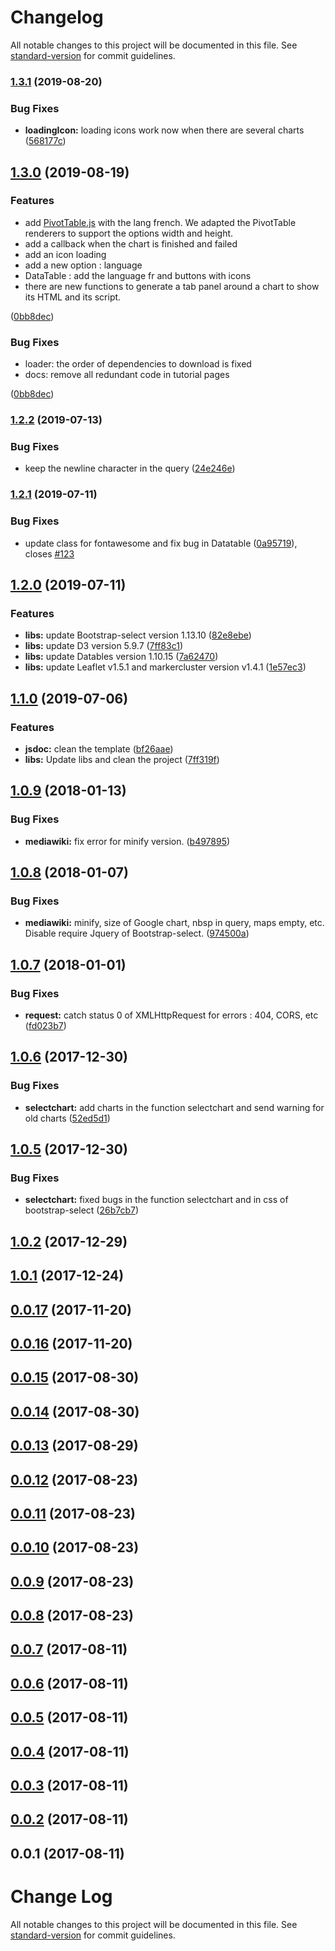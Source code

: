 # Changelog

All notable changes to this project will be documented in this file. See [standard-version](https://github.com/conventional-changelog/standard-version) for commit guidelines.

### [1.3.1](https://github.com/BorderCloud/sgvizler2/compare/v1.3.0...v1.3.1) (2019-08-20)


### Bug Fixes

* **loadingIcon:** loading icons work now when there are several charts ([568177c](https://github.com/BorderCloud/sgvizler2/commit/568177c))



## [1.3.0](https://github.com/BorderCloud/sgvizler2/compare/v1.2.2...v1.3.0) (2019-08-19)

### Features 

* add [PivotTable.js](https://github.com/nicolaskruchten/pivottable) with the lang french. We adapted the PivotTable renderers to support the options width and height.
* add a callback when the chart is finished and failed 
* add an icon loading
* add a new option : language
* DataTable : add the language fr and buttons with icons
* there are new functions to generate a tab panel around a chart to show its HTML and its script.

([0bb8dec](https://github.com/BorderCloud/sgvizler2/commit/0bb8dec))

### Bug Fixes 

* loader: the order of dependencies to download is fixed
* docs: remove all redundant code in tutorial pages

([0bb8dec](https://github.com/BorderCloud/sgvizler2/commit/0bb8dec))

### [1.2.2](https://github.com/BorderCloud/sgvizler2/compare/v1.2.1...v1.2.2) (2019-07-13)


### Bug Fixes

* keep the  newline character in the query ([24e246e](https://github.com/BorderCloud/sgvizler2/commit/24e246e))



### [1.2.1](https://github.com/BorderCloud/sgvizler2/compare/v1.2.0...v1.2.1) (2019-07-11)


### Bug Fixes

* update class for fontawesome and fix bug in Datatable ([0a95719](https://github.com/BorderCloud/sgvizler2/commit/0a95719)), closes [#123](https://github.com/BorderCloud/sgvizler2/issues/123)



## [1.2.0](https://github.com/BorderCloud/sgvizler2/compare/v1.1.0...v1.2.0) (2019-07-11)


### Features

* **libs:** update Bootstrap-select version 1.13.10 ([82e8ebe](https://github.com/BorderCloud/sgvizler2/commit/82e8ebe))
* **libs:** update D3 version 5.9.7 ([7ff83c1](https://github.com/BorderCloud/sgvizler2/commit/7ff83c1))
* **libs:** update Datables version 1.10.15 ([7a62470](https://github.com/BorderCloud/sgvizler2/commit/7a62470))
* **libs:** update Leaflet v1.5.1 and markercluster version v1.4.1 ([1e57ec3](https://github.com/BorderCloud/sgvizler2/commit/1e57ec3))



## [1.1.0](https://github.com/BorderCloud/sgvizler2/compare/v1.0.9...v1.1.0) (2019-07-06)


### Features

* **jsdoc:** clean the template ([bf26aae](https://github.com/BorderCloud/sgvizler2/commit/bf26aae))
* **libs:** Update libs and clean the project ([7ff319f](https://github.com/BorderCloud/sgvizler2/commit/7ff319f))



<a name="1.0.9"></a>
## [1.0.9](https://github.com/BorderCloud/sgvizler2/compare/v1.0.8...v1.0.9) (2018-01-13)


### Bug Fixes

* **mediawiki:** fix error for minify version. ([b497895](https://github.com/BorderCloud/sgvizler2/commit/b497895))



<a name="1.0.8"></a>
## [1.0.8](https://github.com/BorderCloud/sgvizler2/compare/v1.0.7...v1.0.8) (2018-01-07)


### Bug Fixes

* **mediawiki:** minify, size of Google chart, nbsp in query, maps empty, etc. Disable require Jquery of Bootstrap-select. ([974500a](https://github.com/BorderCloud/sgvizler2/commit/974500a))



<a name="1.0.7"></a>
## [1.0.7](https://github.com/BorderCloud/sgvizler2/compare/v1.0.6...v1.0.7) (2018-01-01)


### Bug Fixes

* **request:** catch status 0 of XMLHttpRequest for errors : 404, CORS, etc ([fd023b7](https://github.com/BorderCloud/sgvizler2/commit/fd023b7))



<a name="1.0.6"></a>
## [1.0.6](https://github.com/BorderCloud/sgvizler2/compare/v1.0.5...v1.0.6) (2017-12-30)


### Bug Fixes

* **selectchart:** add charts in the function selectchart and send warning for old charts ([52ed5d1](https://github.com/BorderCloud/sgvizler2/commit/52ed5d1))



<a name="1.0.5"></a>
## [1.0.5](https://github.com/BorderCloud/sgvizler2/compare/v1.0.2...v1.0.5) (2017-12-30)


### Bug Fixes

* **selectchart:** fixed bugs in the function selectchart and in css of bootstrap-select ([26b7cb7](https://github.com/BorderCloud/sgvizler2/commit/26b7cb7))



<a name="1.0.2"></a>
## [1.0.2](https://github.com/BorderCloud/sgvizler2/compare/v1.0.1...v1.0.2) (2017-12-29)



<a name="1.0.1"></a>
## [1.0.1](https://github.com/BorderCloud/sgvizler2/compare/v0.0.17...v1.0.1) (2017-12-24)



<a name="0.0.17"></a>
## [0.0.17](https://github.com/BorderCloud/sgvizler2/compare/v0.0.16...v0.0.17) (2017-11-20)



<a name="0.0.16"></a>
## [0.0.16](https://github.com/BorderCloud/sgvizler2/compare/v0.0.15...v0.0.16) (2017-11-20)



<a name="0.0.15"></a>
## [0.0.15](https://github.com/BorderCloud/sgvizler2/compare/v0.0.14...v0.0.15) (2017-08-30)



<a name="0.0.14"></a>
## [0.0.14](https://github.com/BorderCloud/sgvizler2/compare/v0.0.13...v0.0.14) (2017-08-30)



<a name="0.0.13"></a>
## [0.0.13](https://github.com/BorderCloud/sgvizler2/compare/v0.0.12...v0.0.13) (2017-08-29)



<a name="0.0.12"></a>
## [0.0.12](https://github.com/BorderCloud/sgvizler2/compare/v0.0.11...v0.0.12) (2017-08-23)



<a name="0.0.11"></a>
## [0.0.11](https://github.com/BorderCloud/sgvizler2/compare/v0.0.10...v0.0.11) (2017-08-23)



<a name="0.0.10"></a>
## [0.0.10](https://github.com/BorderCloud/sgvizler2/compare/v0.0.9...v0.0.10) (2017-08-23)



<a name="0.0.9"></a>
## [0.0.9](https://github.com/BorderCloud/sgvizler2/compare/v0.0.8...v0.0.9) (2017-08-23)



<a name="0.0.8"></a>
## [0.0.8](https://github.com/BorderCloud/sgvizler2/compare/v0.0.7...v0.0.8) (2017-08-23)



<a name="0.0.7"></a>
## [0.0.7](https://github.com/BorderCloud/sgvizler2/compare/v0.0.6...v0.0.7) (2017-08-11)



<a name="0.0.6"></a>
## [0.0.6](https://github.com/BorderCloud/sgvizler2/compare/v0.0.4...v0.0.6) (2017-08-11)



<a name="0.0.5"></a>
## [0.0.5](https://github.com/BorderCloud/sgvizler2/compare/v0.0.4...v0.0.5) (2017-08-11)



<a name="0.0.4"></a>
## [0.0.4](https://github.com/BorderCloud/sgvizler2/compare/v0.0.3...v0.0.4) (2017-08-11)



<a name="0.0.3"></a>
## [0.0.3](https://github.com/BorderCloud/sgvizler2/compare/v0.0.2...v0.0.3) (2017-08-11)



<a name="0.0.2"></a>
## [0.0.2](https://github.com/BorderCloud/sgvizler2/compare/v0.0.1...v0.0.2) (2017-08-11)



<a name="0.0.1"></a>
## 0.0.1 (2017-08-11)



# Change Log

All notable changes to this project will be documented in this file. See [standard-version](https://github.com/conventional-changelog/standard-version) for commit guidelines.
